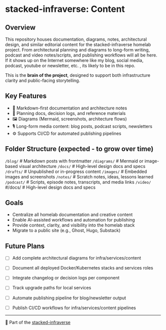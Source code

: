 # stacked-infraverse: Content

## Overview
This repository houses documentation, diagrams, notes, architectural design, and similar
editorial content for the stacked-infraverse homelab project. From architectural planning
and diagrams to long-form writing, podcast and video notes/scripts, and publishing
workflows will all be here. If it shows up on the Internet somewhere like my blog, social
media, podcast, youtube or newsletter, etc. , its likely to be in this repo.

This is the **brain of the project**, designed to support both infrastructure clarity and
public-facing storytelling.


## Key Features
- 📖 Markdown-first documentation and architecture notes
- 🧠 Planning docs, decision logs, and reference materials
- 🖼️  Diagrams (Mermaid, screenshots, architecture flows)
- 🎙️  Long-form media content: blog posts, podcast scripts, newsletters
- ⚙️  Supports CI/CD for automated publishing pipelines


## Folder Structure (expected - to grow over time)

`/blog/` # Markdown posts with frontmatter
`/diagrams/` # Mermaid or image-based visual architecture
`/docs/` # High-level design docs and specs
`/drafts/` # Unpublished or in-progress content
`/images/` # Embedded images and screenshots
`/notes/` # Scratch notes, ideas, lessons learned
`/podcast/` # Scripts, episode notes, transcripts, and media links
`/video/` #/docs/ # High-level design docs and specs


## Goals
- Centralize all homelab documentation and creative content 
- Enable AI-assisted workflows and automation for publishing
- Provide context, clarity, and visibility into the homelab stack
- Migrate to a public site (e.g., Ghost, Hugo, Substack)


## Future Plans
- [ ] Add complete architectural diagrams for infra/services/content
- [ ] Document all deployed Docker/Kubernetes stacks and services roles
- [ ] Integrate changelog or decision logs per component
- [ ] Track upgrade paths for local services
- [ ] Automate publishing pipeline for blog/newsletter output
- [ ] Publish CI/CD workflows for infra/services/content pipelines 


---

🔗 Part of the [stacked-infraverse](https://github.com/stacked-infraverse)


